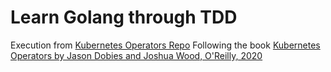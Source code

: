 # Learn Golang through TDD
Execution from [Kubernetes Operators Repo]
Following the book [Kubernetes Operators by Jason Dobies and Joshua Wood, O'Reilly, 2020]

[Kubernetes Operators Repo]: https://github.com/kubernetes-operators-book
[Kubernetes Operators by Jason Dobies and Joshua Wood, O'Reilly, 2020]: https://quii.gitbook.io/learn-go-with-tests/
